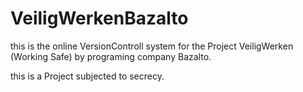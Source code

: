 # VeiligWerkenBazalto
this is the online VersionControll system for the Project VeiligWerken (Working Safe) by programing company Bazalto.

this is a Project subjected to secrecy.
